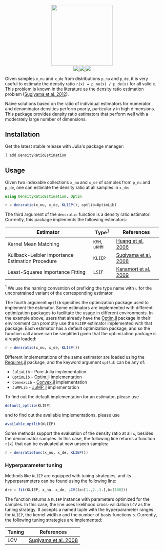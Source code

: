<p align="center">
  <img src="docs/DensRatio.png" height="200"><br>
  <a href="https://github.com/JuliaML/DensityRatioEstimation.jl/actions">
    <img src="https://img.shields.io/github/actions/workflow/status/JuliaML/DensityRatioEstimation.jl/CI.yml?branch=master&style=flat-square">
  </a>
  <a href="https://codecov.io/gh/JuliaML/DensityRatioEstimation.jl">
    <img src="https://img.shields.io/codecov/c/github/JuliaML/DensityRatioEstimation.jl?style=flat-square">
  </a>
  <a href="LICENSE">
    <img src="https://img.shields.io/badge/license-MIT-blue.svg?style=flat-square">
  </a>
</p>

Given samples `x_nu` and `x_de` from distributions `p_nu` and `p_de`, it is very
useful to estimate the density ratio `r(x) = p_nu(x) / p_de(x)` for all valid `x`.
This problem is known in the literature as the density ratio estimation problem
([Sugiyama et al. 2012](https://www.cambridge.org/core/books/density-ratio-estimation-in-machine-learning/BCBEA6AEAADD66569B1E85DDDEAA7648)).

Naive solutions based on the ratio of individual estimators for numerator and
denominator densities perform poorly, particularly in high dimensions. This
package provides density ratio estimators that perform well with a moderately
large number of dimensions.

## Installation

Get the latest stable release with Julia's package manager:

```julia
] add DensityRatioEstimation
```

## Usage

Given two indexable collections `x_nu` and `x_de` of samples from `p_nu` and
`p_de`, one can estimate the density ratio at all samples in `x_de`:

```julia
using DensityRatioEstimation, Optim

r = densratio(x_nu, x_de, KLIEP(), optlib=OptimLib)
```

The third argument of the `densratio` function is a density ratio estimator.
Currently, this package implements the following estimators:

| Estimator | Type<sup>1</sup> | References |
| --------- | ---- | ---------- |
| Kernel Mean Matching | `KMM`, `uKMM` | [Huang et al. 2006](https://papers.nips.cc/paper/3075-correcting-sample-selection-bias-by-unlabeled-data.pdf) |
| Kullback-Leibler Importance Estimation Procedure | `KLIEP` | [Sugiyama et al. 2008](https://link.springer.com/article/10.1007/s10463-008-0197-x) |
| Least-Squares Importance Fitting | `LSIF` | [Kanamori et al. 2009](http://www.jmlr.org/papers/volume10/kanamori09a/kanamori09a.pdf) |

<sup>1</sup> We use the naming convention of prefixing the type name with `u` for the unconstrained variant of the corresponding estimator.

The fourth argument `optlib` specifies the optimization package used to implement
the estimator. Some estimators are implemented with different optimization packages
to facilitate the usage in different environments. In the example above, users that
already have the [Optim.jl](https://github.com/JuliaNLSolvers/Optim.jl) package in
their environment can promptly use the `KLIEP` estimator implemented with that package.
Each estimator has a default optimization package, and so the function call above
can be simplified given that the optimization package is already loaded:

```julia
r = densratio(x_nu, x_de, KLIEP())
```

Different implementations of the same estimator are loaded using the
[Requires.jl](https://github.com/MikeInnes/Requires.jl) package, and
the keyword argument `optlib` can be any of:

* `JuliaLib`  - Pure Julia implementation
* `OptimLib`  - [Optim.jl](https://github.com/JuliaNLSolvers/Optim.jl) implementation
* `ConvexLib` - [Convex.jl](https://github.com/JuliaOpt/Convex.jl) implementation
* `JuMPLib`   - [JuMP.jl](https://github.com/JuliaOpt/JuMP.jl) implementation

To find out the default implementation for an estimator, please use

```julia
default_optlib(KLIEP)
```

and to find out the available implementations, please use

```julia
available_optlib(KLIEP)
```

Some methods support the evaluation of the density ratio at all `x`, besides the
denominator samples. In this case, the following line returns a function `r(x)`
that can be evaluated at new unseen samples:

```julia
r = densratiofunc(x_nu, x_de, KLIEP())
```

### Hyperparameter tuning

Methods like `KLIEP` are equipped with tuning strategies, and its hyperparameters
can be found using the following line:

```julia
dre = fit(KLIEP, x_nu, x_de, LCV((σ=[1.,2.,3.],b=[100]))
```

The function returns a `KLIEP` instance with parameters optimized for the samples.
In this case, the line uses likelihood cross-validation `LCV` as the tuning
strategy. It accepts a named tuple with the hyperparameter ranges for `KLIEP`,
the kernel width `σ` and the number of basis functions `b`. Currently, the
following tuning strategies are implemented:

| Tuning  | References |
| ------- | ---------- |
| LCV     | [Sugiyama et al. 2008](https://link.springer.com/article/10.1007/s10463-008-0197-x) |
